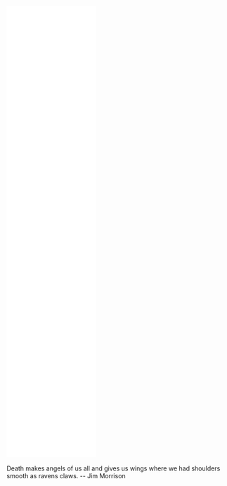 ![Metrics](https://github.com/petervanderdoes/petervanderdoes/blob/main/github-metrics.svg) 


Death makes angels of us all and gives us wings where we had shoulders smooth as ravens claws. -- Jim Morrison
